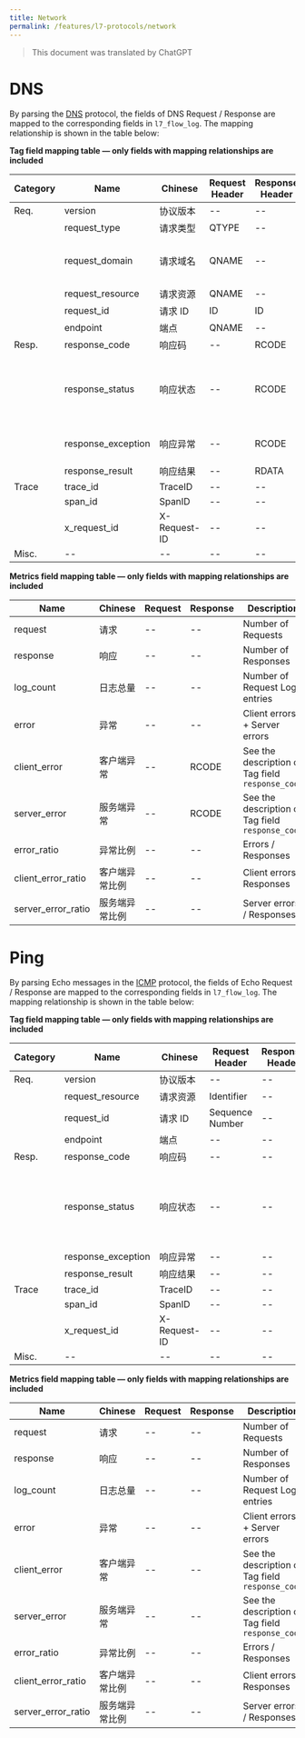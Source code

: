 ```yaml
---
title: Network
permalink: /features/l7-protocols/network
---
```


> This document was translated by ChatGPT

# DNS

By parsing the [DNS](https://www.ietf.org/rfc/rfc1035.txt) protocol, the fields of DNS Request / Response are mapped to the corresponding fields in `l7_flow_log`. The mapping relationship is shown in the table below:

**Tag field mapping table — only fields with mapping relationships are included**

| Category | Name               | Chinese       | Request Header | Response Header | Description                                                                                   |
| -------- | ------------------ | ------------- | -------------- | --------------- | --------------------------------------------------------------------------------------------- |
| Req.     | version            | 协议版本      | --             | --              | --                                                                                            |
|          | request_type       | 请求类型      | QTYPE          | --              | --                                                                                            |
|          | request_domain     | 请求域名      | QNAME          | --              | Only populated when querying IPv4 or IPv6 addresses                                           |
|          | request_resource   | 请求资源      | QNAME          | --              | --                                                                                            |
|          | request_id         | 请求 ID       | ID             | ID              | --                                                                                            |
|          | endpoint           | 端点          | QNAME          | --              | --                                                                                            |
| Resp.    | response_code      | 响应码        | --             | RCODE           | --                                                                                            |
|          | response_status    | 响应状态      | --             | RCODE           | Normal: RCODE=0x0; Client error: RCODE=0x1/0x3; Server error: others                          |
|          | response_exception | 响应异常      | --             | RCODE           | Description of RCODE, see [RFC 2929 Section 2.3](https://www.rfc-editor.org/rfc/rfc2929#section-2.3) |
|          | response_result    | 响应结果      | --             | RDATA           | --                                                                                            |
| Trace    | trace_id           | TraceID       | --             | --              | --                                                                                            |
|          | span_id            | SpanID        | --             | --              | --                                                                                            |
|          | x_request_id       | X-Request-ID  | --             | --              | --                                                                                            |
| Misc.    | --                 | --            | --             | --              | --                                                                                            |

**Metrics field mapping table — only fields with mapping relationships are included**

| Name               | Chinese         | Request | Response | Description                                            |
| ------------------ | --------------- | ------- | -------- | ------------------------------------------------------ |
| request            | 请求            | --      | --       | Number of Requests                                     |
| response           | 响应            | --      | --       | Number of Responses                                    |
| log_count          | 日志总量        | --      | --       | Number of Request Log entries                          |
| error              | 异常            | --      | --       | Client errors + Server errors                          |
| client_error       | 客户端异常      | --      | RCODE    | See the description of Tag field `response_code`       |
| server_error       | 服务端异常      | --      | RCODE    | See the description of Tag field `response_code`       |
| error_ratio        | 异常比例        | --      | --       | Errors / Responses                                     |
| client_error_ratio | 客户端异常比例  | --      | --       | Client errors / Responses                              |
| server_error_ratio | 服务端异常比例  | --      | --       | Server errors / Responses                              |

# Ping

By parsing Echo messages in the [ICMP](https://www.rfc-editor.org/rfc/rfc792) protocol, the fields of Echo Request / Response are mapped to the corresponding fields in `l7_flow_log`. The mapping relationship is shown in the table below:

**Tag field mapping table — only fields with mapping relationships are included**

| Category | Name               | Chinese       | Request Header  | Response Header | Description                                                        |
| -------- | ------------------ | ------------- | --------------- | --------------- | ------------------------------------------------------------------ |
| Req.     | version            | 协议版本      | --              | --              | --                                                                 |
|          | request_resource   | 请求资源      | Identifier      | --              | --                                                                 |
|          | request_id         | 请求 ID       | Sequence Number | --              | --                                                                 |
|          | endpoint           | 端点          | --              | --              | --                                                                 |
| Resp.    | response_code      | 响应码        | --              | --              | --                                                                 |
|          | response_status    | 响应状态      | --              | --              | If a response is received, record as normal; if not, record as timeout |
|          | response_exception | 响应异常      | --              | --              | --                                                                 |
|          | response_result    | 响应结果      | --              | --              | --                                                                 |
| Trace    | trace_id           | TraceID       | --              | --              | --                                                                 |
|          | span_id            | SpanID        | --              | --              | --                                                                 |
|          | x_request_id       | X-Request-ID  | --              | --              | --                                                                 |
| Misc.    | --                 | --            | --              | --              | --                                                                 |

**Metrics field mapping table — only fields with mapping relationships are included**

| Name               | Chinese         | Request | Response | Description                                            |
| ------------------ | --------------- | ------- | -------- | ------------------------------------------------------ |
| request            | 请求            | --      | --       | Number of Requests                                     |
| response           | 响应            | --      | --       | Number of Responses                                    |
| log_count          | 日志总量        | --      | --       | Number of Request Log entries                          |
| error              | 异常            | --      | --       | Client errors + Server errors                          |
| client_error       | 客户端异常      | --      | --       | See the description of Tag field `response_code`       |
| server_error       | 服务端异常      | --      | --       | See the description of Tag field `response_code`       |
| error_ratio        | 异常比例        | --      | --       | Errors / Responses                                     |
| client_error_ratio | 客户端异常比例  | --      | --       | Client errors / Responses                              |
| server_error_ratio | 服务端异常比例  | --      | --       | Server errors / Responses                              |